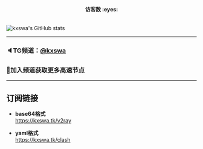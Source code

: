 <h4 align="center">访客数 :eyes:</h4>

<p align="center">
 <img width=0 height=0 src="https://profile-counter.glitch.me/kxswa/count.svg" alt="Leon406:: Visitor's Count" />
</p> 
  
![kxswa's GitHub stats](https://github-readme-stats.vercel.app/api?username=kxswa&show_icons=true&theme=radical)
  
***  
### 🔈TG频道：[@kxswa](https://t.me/kxswa/) 
### 🔔加入频道获取更多高速节点  
***  
## 订阅链接
- **base64格式**  
https://kxswa.tk/v2ray

- **yaml格式**  
https://kxswa.tk/clash
